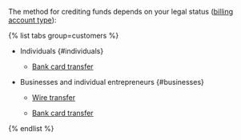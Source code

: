 The method for crediting funds depends on your legal status ([billing account type](../concepts/billing-account.md#ba-types)):

{% list tabs group=customers %}

- Individuals {#individuals}

  - [Bank card transfer](../payment/payment-methods-individual.md)

- Businesses and individual entrepreneurs {#businesses}

  - [Wire transfer](../payment/payment-methods-business.md)

  - [Bank card transfer](../payment/payment-methods-card-business.md)
  
{% endlist %}
